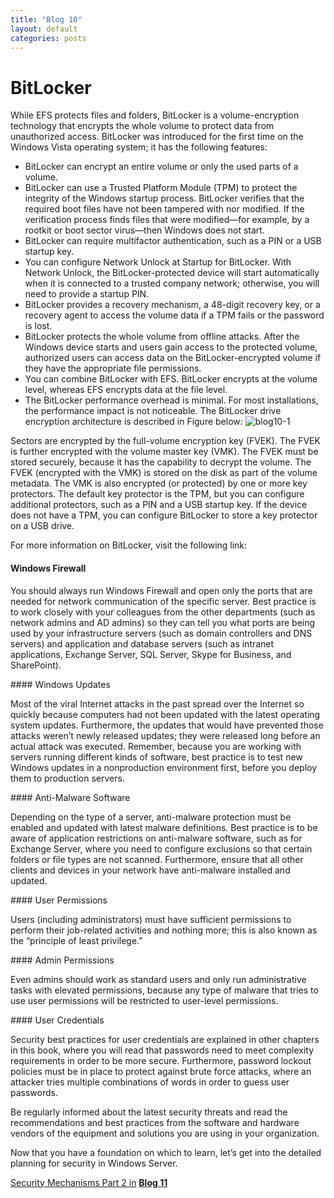 ```yaml
---
title: "Blog 10"
layout: default
categories: posts
---
```


# BitLocker
<p> While EFS protects files and folders, BitLocker is a volume-encryption technology that encrypts
the whole volume to protect data from unauthorized access. BitLocker was introduced for the
first time on the Windows Vista operating system; it has the following features:</p>

* BitLocker can encrypt an entire volume or only the used parts of a volume.
* BitLocker can use a Trusted Platform Module (TPM) to protect the integrity of the Windows startup process. BitLocker verifies that the required boot files have not been
  tampered with nor modified. If the verification process finds files that were modified—for example, by a rootkit or boot sector virus—then Windows does not start.
* BitLocker can require multifactor authentication, such as a PIN or a USB startup key.
* You can configure Network Unlock at Startup for BitLocker. With Network Unlock, the BitLocker-protected device will start automatically when it is connected to a trusted company network; otherwise, you will need to provide a startup PIN.
* BitLocker provides a recovery mechanism, a 48-digit recovery key, or a recovery agent to access the volume data if a TPM fails or the password is lost.
* BitLocker protects the whole volume from offline attacks. After the Windows device starts and users gain access to the protected volume, authorized users can access data on  the BitLocker-encrypted volume if they have the appropriate file permissions.
* You can combine BitLocker with EFS. BitLocker encrypts at the volume level, whereas EFS encrypts data at the file level.
* The BitLocker performance overhead is minimal. For most installations, the performance impact is not noticeable. The BitLocker drive encryption architecture is described in Figure below:
![blog10-1](https://github.com/mikehosseini/mikehosseini.github.io/blob/gh-pages/images/blog10-1.jpg)

<p> Sectors are encrypted by the full-volume encryption key (FVEK). The FVEK is further
encrypted with the volume master key (VMK). The FVEK must be stored securely, because it
has the capability to decrypt the volume. The FVEK (encrypted with the VMK) is stored on the
disk as part of the volume metadata. The VMK is also encrypted (or protected) by one or more
key protectors. The default key protector is the TPM, but you can configure additional protectors,
such as a PIN and a USB startup key. If the device does not have a TPM, you can configure
BitLocker to store a key protector on a USB drive. </p>


<p> For more information on BitLocker, visit the following link: <a href="https://docs.microsoft.com/en-us/windows/device-security/bitlocker/bitlocker-overview."></a> </p>




#### Windows Firewall 
<p> You should always run Windows Firewall and open only the ports that
are needed for network communication of the specific server. Best practice is to work closely
with your colleagues from the other departments (such as network admins and AD admins)
so they can tell you what ports are being used by your infrastructure servers (such as domain
controllers and DNS servers) and application and database servers (such as intranet applications,
Exchange Server, SQL Server, Skype for Business, and SharePoint). </p>
#### Windows Updates 
<p> Most of the viral Internet attacks in the past spread over the Internet so
quickly because computers had not been updated with the latest operating system updates.
Furthermore, the updates that would have prevented those attacks weren’t newly released
updates; they were released long before an actual attack was executed. Remember, because
you are working with servers running different kinds of software, best practice is to test new
Windows updates in a nonproduction environment first, before you deploy them to production
servers.</p>
#### Anti-Malware Software 
<p> Depending on the type of a server, anti-malware protection must
be enabled and updated with latest malware definitions. Best practice is to be aware of application
restrictions on anti-malware software, such as for Exchange Server, where you need to
configure exclusions so that certain folders or file types are not scanned. Furthermore, ensure
that all other clients and devices in your network have anti-malware installed and updated. </p>
#### User Permissions 
<p> Users (including administrators) must have sufficient permissions to
perform their job-related activities and nothing more; this is also known as the “principle of
least privilege.” </p>
#### Admin Permissions 
<p> Even admins should work as standard users and only run administrative
tasks with elevated permissions, because any type of malware that tries to use user permissions
will be restricted to user-level permissions. </p>
#### User Credentials 
<p> Security best practices for user credentials are explained in other chapters
in this book, where you will read that passwords need to meet complexity requirements
in order to be more secure. Furthermore, password lockout policies must be in place to protect
against brute force attacks, where an attacker tries multiple combinations of words in order
to guess user passwords. </p>
<p> Be regularly informed about the latest security threats and read the recommendations and
best practices from the software and hardware vendors of the equipment and solutions you are
using in your organization. </p>
<p> Now that you have a foundation on which to learn, let’s get into the detailed planning for
security in Windows Server. </p>

<u>Security Mechanisms Part 2 in</u> <a href="https://mikehosseini.github.io/mikehosseini.github.io/posts/2020/11/20/Blog-11.html"><b>Blog 11</b></a>
